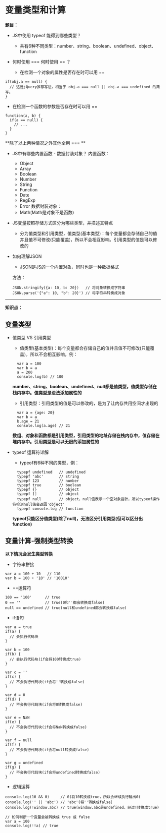# 变量类型和计算

**题目：**

- JS中使用 typeof 能得到哪些类型？
   - 共有6种不同类型：number、string、boolean、undefined、object、function

- 何时使用 === 何时使用 == ？
   - 在检测一个对象的属性是否存在时可以用 ==
```
if(obj.a == null) {
  // 这是jQuery推荐写法，相当于 obj.a === null || obj.a === undefined 的简写。
}
```
   - 在检测一个函数的参数是否存在时可以用 ==
```
function(a, b) {
  if(a == null) {
    // ...
  }
}
```
**除了以上两种情况之外其他全用 === **

- JS中有哪些内置函数 - 数据封装对象？
内置函数：
   - Object
   - Array
   - Boolean
   - Number
   - String
   - Function
   - Date
   - RegExp
   - Error
数据封装对象：
   - Math(Math是对象不是函数)

- JS变量按照存储方式区分为哪些类型，并描述其特点
   - 分为值类型和引用类型，值类型(基本类型)：每个变量都会存储自己的值并且值不可修改(只能覆盖)，所以不会相互影响。引用类型的值是可以修改的

- 如何理解JSON
   - JSON是JS的一个内置对象，同时也是一种数据格式

   方法：

   ```
  JSON.stringify({a: 10, b: 20})   // 将对象转换成字符串
  JSON.parse('{"a": 10, "b": 20}') // 将字符串转换成对象
   ```

---

**知识点：**

## 变量类型
   - 值类型 VS 引用类型      
      - 值类型(基本类型)：每个变量都会存储自己的值并且值不可修改(只能覆盖)，所以不会相互影响。例：

      ```
        var a = 100
        var b = a
        a = 200
        console.log(b) // 100
      ```
        **number、string、boolean、undefined、null都是值类型，值类型存储在栈内存中。值类型是没法添加属性的**

      - 引用类型：引用类型的值是可以修改的，是为了让内存共用空间才出现的

      ```
        var a = {age: 20}
        var b = a
        b.age = 21
        console.log(a.age) // 21
      ```
        **数组、对象和函数都是引用类型，引用类型的地址存储在栈内存中，值存储在堆内存中。引用类型是可以无限的添加属性的**

   - typeof 运算符详解
      - typeof有6种不同的类型，例：
      ```
        typepf undefined   // undefined
        typepf 'abc'       // string
        typepf 123         // number
        typepf true        // boolean
        typepf {}          // object
        typepf []          // object
        typepf null        // object，null值表示一个空对象指针，所以typeof操作符检测null值会返回'object'
        typepf console.log // function
      ```
      **typeof只能区分值类型(除了null)，无法区分引用类型(但可以区分出function)**

## 变量计算-强制类型转换
   **以下情况会发生类型转换**

   - 字符串拼接

   ```
   var a = 100 + 10   // 110
   var b = 100 + '10' // '10010'
   ```

   - ==运算符

  ```
  100 == '100'      // true
  0 == ''           // true(0和''都会转换成false)
  null == undefined // true(null和undefined都会转换成false)
  ```

   - if语句

   ```
   var a = true
   if(a) {
     // 会执行代码块
   }

   var b = 100
   if(b) {
     // 会执行代码块(if会将100转换成true)
   }

   var c = ''
   if(c) {
     // 不会执行代码块(if会将''转换成false)
   }

   var d = 0
   if(d) {
     // 不会执行代码块(if会将0转换成false)
   }

   var e = NaN
   if(e) {
     // 不会执行代码块(if会将NaN转换成false)
   }

   var f = null
   if(f) {
     // 不会执行代码块(if会将null转换成false)
   }

   var g = undefined
   if(g) {
     // 不会执行代码块(if会将undefined转换成false)
   }
   ```

   - 逻辑运算

   ```
   console.log(10 && 0)     // 0(将10转换成true，所以会继续执行输出0)
   console.log('' || 'abc') // 'abc'(将''转换成false)
   console.log(!window.abc) // true(window.abc是undefined，经过!转换成true)
   ```

  ```
  // 如何判断一个变量会被转换成 true 或 false
  var a = 100
  console.log(!!a) // true
  ```